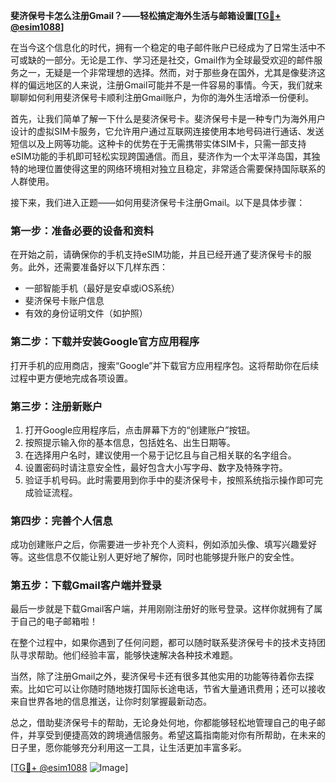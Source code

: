 **斐济保号卡怎么注册Gmail？——轻松搞定海外生活与邮箱设置[[TG💪+ @esim1088](https://t.me/s/esim1088)]**

在当今这个信息化的时代，拥有一个稳定的电子邮件账户已经成为了日常生活中不可或缺的一部分。无论是工作、学习还是社交，Gmail作为全球最受欢迎的邮件服务之一，无疑是一个非常理想的选择。然而，对于那些身在国外，尤其是像斐济这样的偏远地区的人来说，注册Gmail可能并不是一件容易的事情。今天，我们就来聊聊如何利用斐济保号卡顺利注册Gmail账户，为你的海外生活增添一份便利。

首先，让我们简单了解一下什么是斐济保号卡。斐济保号卡是一种专门为海外用户设计的虚拟SIM卡服务，它允许用户通过互联网连接使用本地号码进行通话、发送短信以及上网等功能。这种卡的优势在于无需携带实体SIM卡，只需一部支持eSIM功能的手机即可轻松实现跨国通信。而且，斐济作为一个太平洋岛国，其独特的地理位置使得这里的网络环境相对独立且稳定，非常适合需要保持国际联系的人群使用。

接下来，我们进入正题——如何用斐济保号卡注册Gmail。以下是具体步骤：

### 第一步：准备必要的设备和资料

在开始之前，请确保你的手机支持eSIM功能，并且已经开通了斐济保号卡的服务。此外，还需要准备好以下几样东西：
- 一部智能手机（最好是安卓或iOS系统）
- 斐济保号卡账户信息
- 有效的身份证明文件（如护照）

### 第二步：下载并安装Google官方应用程序

打开手机的应用商店，搜索“Google”并下载官方应用程序包。这将帮助你在后续过程中更方便地完成各项设置。

### 第三步：注册新账户

1. 打开Google应用程序后，点击屏幕下方的“创建账户”按钮。
2. 按照提示输入你的基本信息，包括姓名、出生日期等。
3. 在选择用户名时，建议使用一个易于记忆且与自己相关联的名字组合。
4. 设置密码时请注意安全性，最好包含大小写字母、数字及特殊字符。
5. 验证手机号码。此时需要用到你手中的斐济保号卡，按照系统指示操作即可完成验证流程。

### 第四步：完善个人信息

成功创建账户之后，你需要进一步补充个人资料，例如添加头像、填写兴趣爱好等。这些信息不仅能让别人更好地了解你，同时也能够提升账户的安全性。

### 第五步：下载Gmail客户端并登录

最后一步就是下载Gmail客户端，并用刚刚注册好的账号登录。这样你就拥有了属于自己的电子邮箱啦！

在整个过程中，如果你遇到了任何问题，都可以随时联系斐济保号卡的技术支持团队寻求帮助。他们经验丰富，能够快速解决各种技术难题。

当然，除了注册Gmail之外，斐济保号卡还有很多其他实用的功能等待着你去探索。比如它可以让你随时随地拨打国际长途电话，节省大量通讯费用；还可以接收来自世界各地的信息推送，让你时刻掌握最新动态。

总之，借助斐济保号卡的帮助，无论身处何地，你都能够轻松地管理自己的电子邮件，并享受到便捷高效的跨境通信服务。希望这篇指南能对你有所帮助，在未来的日子里，愿你能够充分利用这一工具，让生活更加丰富多彩。

[[TG💪+ @esim1088](https://t.me/s/esim1088) ![Image](https://i.postimg.cc/4NQfJmqS/Snipaste-2025-05-13-00-14-12.png)]